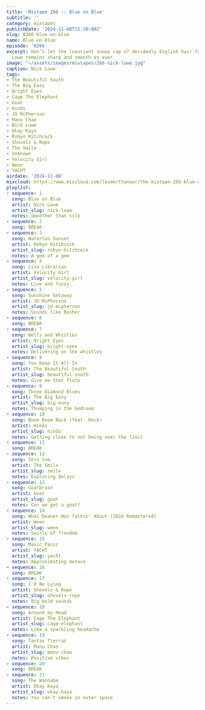 ```yaml
---
title: 'Mixtape 266 :: Blue on Blue'
subtitle: ''
category: mixtapes
publishDate: '2024-11-08T15:30:00Z'
slug: 0266-blue-on-blue
name: Blue on Blue
episode: '0266'
excerpt: Don’t let the luxuriant snowy cap of decidedly English hair fool you, Nick
  Lowe remains sharp and smooth as ever.
image: "~/assets/images/mixtapes/266-nick-lowe.jpg"
caption: Nick Lowe
tags:
- The Beautiful South
- The Big Easy
- Bright Eyes
- Cage The Elephant
- Goat
- Hinds
- JD McPherson
- Manu Chao
- Nick Lowe
- Okay Kaya
- Robyn Hitchcock
- Shovels & Rope
- The Smile
- Unknown
- Velocity Girl
- Ween
- YACHT
airdate: '2024-11-08'
mixcloud: https://www.mixcloud.com/louderthanwar/the-mixtape-266-blue-on-blue-2024-11-07/
playlist:
- sequence: 1
  song: Blue on Blue
  artist: Nick Lowe
  artist_slug: nick-lowe
  notes: Smoother than silk
- sequence: 2
  song: BREAK
- sequence: 3
  song: Waterloo Sunset
  artist: Robyn Hitchcock
  artist_slug: robyn-hitchcock
  notes: A gem of a gem
- sequence: 4
  song: Lisa Librarian
  artist: Velocity Girl
  artist_slug: velocity-girl
  notes: Live and fuzzy
- sequence: 5
  song: Sunshine Getaway
  artist: JD McPherson
  artist_slug: jd-mcpherson
  notes: Sounds like Basher
- sequence: 6
  song: BREAK
- sequence: 7
  song: Bells and Whistles
  artist: Bright Eyes
  artist_slug: bright-eyes
  notes: Delivering on the whistles
- sequence: 8
  song: You Keep It All In
  artist: The Beautiful South
  artist_slug: beautiful-south
  notes: Give me that flute
- sequence: 9
  song: Three Diamond Blues
  artist: The Big Easy
  artist_slug: big-easy
  notes: Thumping in the bedroom
- sequence: 10
  song: Boom Boom Back (feat. Beck)
  artist: Hinds
  artist_slug: hinds
  notes: Getting close to not being over the limit
- sequence: 11
  song: BREAK
- sequence: 12
  song: Zero Sum
  artist: The Smile
  artist_slug: smile
  notes: Exploring delays
- sequence: 13
  song: Goatbrain
  artist: Goat
  artist_slug: goat
  notes: Can we get a goat?
- sequence: 14
  song: What Deaner Was Talkin' About (2024 Remastered)
  artist: Ween
  artist_slug: ween
  notes: Swirls of freedom
- sequence: 15
  song: Manic Panic
  artist: YACHT
  artist_slug: yacht
  notes: Approximating menace
- sequence: 16
  song: BREAK
- sequence: 17
  song: I'd Be Lying
  artist: Shovels & Rope
  artist_slug: shovels-rope
  notes: Big bold sounds
- sequence: 18
  song: Around my Head
  artist: Cage The Elephant
  artist_slug: cage-elephant
  notes: Like a sparkling headache
- sequence: 19
  song: Tantas Tierras
  artist: Manu Chao
  artist_slug: manu-chao
  notes: Positive vibes
- sequence: 20
  song: BREAK
- sequence: 21
  song: The Wannabe
  artist: Okay Kaya
  artist_slug: okay-kaya
  notes: You can’t smoke in outer space
---
```


